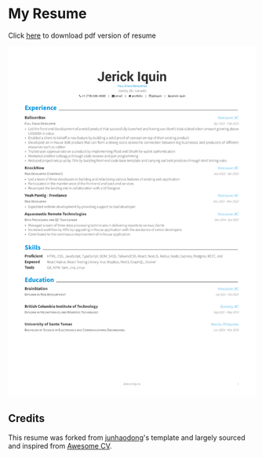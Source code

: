 # My Resume

Click [here](https://jekiquin.github.io/resume/resume.pdf) to download pdf version of resume

![resume](/resume.png)

## Credits

This resume was forked from [junhaodong](https://github.com/junhaodong/resume)'s template and largely sourced and inspired from [Awesome CV](https://github.com/posquit0/Awesome-CV).
